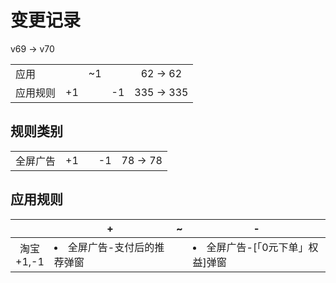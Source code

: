# 变更记录

v69 -> v70

||||||
|-|:-:|:-:|:-:|:-:|
|应用||~1||62 -> 62|
|应用规则|+1||-1|335 -> 335|

## 规则类别

||||||
|-|:-:|:-:|:-:|:-:|
|全屏广告|+1||-1|78 -> 78|

## 应用规则

||+|~|-|
|:-:|-|-|-|
|淘宝<br>+1,-1|<li>全屏广告-支付后的推荐弹窗||<li>全屏广告-[「0元下单」权益]弹窗|
